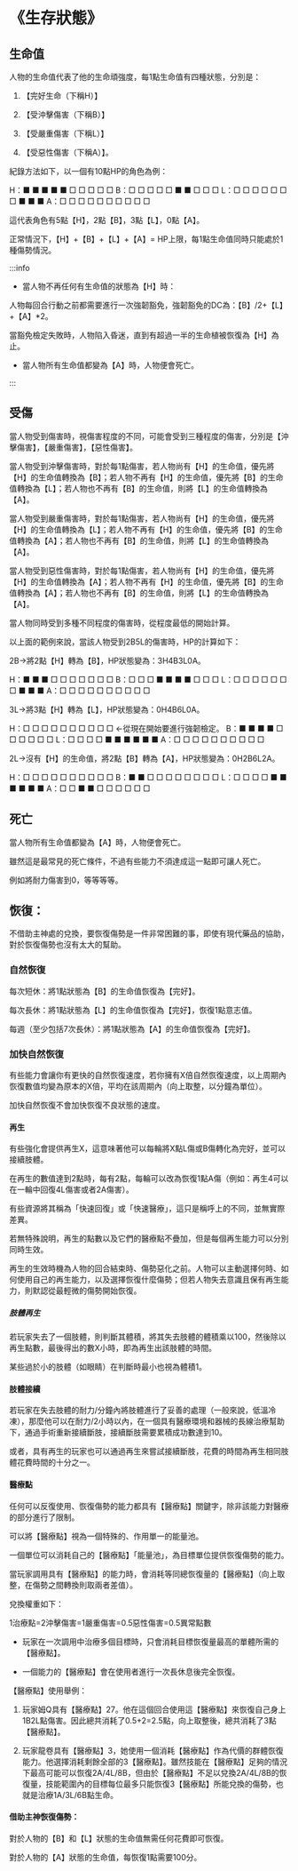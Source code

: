# 《生存狀態》

## 生命值

人物的生命值代表了他的生命頑強度，每1點生命值有四種狀態，分別是：

1. 【完好生命（下稱H）】

2. 【受沖擊傷害（下稱B）】

3. 【受嚴重傷害（下稱L）】

4. 【受惡性傷害（下稱A）】。

紀錄方法如下，以一個有10點HP的角色為例：

H：■ ■ ■ ■ ■ □ □ □ □ □
B：□ □ □ □ □ ■ ■ □ □ □
L：□ □ □ □ □ □ □ ■ ■ ■
A：□ □ □ □ □ □ □ □ □ □

這代表角色有5點【H】，2點【B】，3點【L】，0點【A】。

正常情況下，【H】+【B】+【L】+【A】= HP上限，每1點生命值同時只能處於1種傷勢情況。

:::info

* 當人物不再任何有生命值的狀態為【H】時：

人物每回合行動之前都需要進行一次強韌豁免，強韌豁免的DC為：【B】/2+【L】+【A】*2。

當豁免檢定失敗時，人物陷入昏迷，直到有超過一半的生命植被恢復為【H】為止。

* 當人物所有生命值都變為【A】時，人物便會死亡。

:::

## 受傷

當人物受到傷害時，視傷害程度的不同，可能會受到三種程度的傷害，分別是【沖擊傷害】，【嚴重傷害】，【惡性傷害】。

當人物受到沖擊傷害時，對於每1點傷害，若人物尚有【H】的生命值，優先將【H】的生命值轉換為【B】；若人物不再有【H】的生命值，優先將【B】的生命值轉換為【L】；若人物也不再有【B】的生命值，則將【L】的生命值轉換為【A】。

當人物受到嚴重傷害時，對於每1點傷害，若人物尚有【H】的生命值，優先將【H】的生命值轉換為【L】；若人物不再有【H】的生命值，優先將【B】的生命值轉換為【A】；若人物也不再有【B】的生命值，則將【L】的生命值轉換為【A】。

當人物受到惡性傷害時，對於每1點傷害，若人物尚有【H】的生命值，優先將【H】的生命值轉換為【A】；若人物不再有【H】的生命值，優先將【B】的生命值轉換為【A】；若人物也不再有【B】的生命值，則將【L】的生命值轉換為【A】。

當人物同時受到多種不同程度的傷害時，從程度最低的開始計算。

以上面的範例來說，當該人物受到2B5L的傷害時，HP的計算如下：

2B->將2點【H】轉為【B】，HP狀態變為：3H4B3L0A。

H：■ ■ ■ □ □ □ □ □ □ □
B：□ □ □ ■ ■ ■ ■ □ □ □
L：□ □ □ □ □ □ □ ■ ■ ■
A：□ □ □ □ □ □ □ □ □ □

3L->將3點【H】轉為【L】，HP狀態變為：0H4B6L0A。

H：□ □ □ □ □ □ □ □ □ □ ←從現在開始要進行強韌檢定。
B：■ ■ ■ ■ □ □ □ □ □ □
L：□ □ □ □ ■ ■ ■ ■ ■ ■
A：□ □ □ □ □ □ □ □ □ □

2L->沒有【H】的生命值，將2點【B】轉為【A】，HP狀態變為：0H2B6L2A。

H：□ □ □ □ □ □ □ □ □ □
B：■ ■ □ □ □ □ □ □ □ □
L：□ □ □ □ ■ ■ ■ ■ ■ ■
A：□ □ ■ ■ □ □ □ □ □ □

## 死亡

當人物所有生命值都變為【A】時，人物便會死亡。

雖然這是最常見的死亡條件，不過有些能力不須達成這一點即可讓人死亡。

例如將耐力傷害到0，等等等等。

## 恢復：

不借助主神處的兌換，要恢復傷勢是一件非常困難的事，即使有現代藥品的協助，對於恢復傷勢也沒有太大的幫助。

### 自然恢復

每次短休：將1點狀態為【B】的生命值恢復為【完好】。

每次長休：將1點狀態為【L】的生命值恢復為【完好】，恢復1點意志值。

每週（至少包括7次長休）：將1點狀態為【A】的生命值恢復為【完好】。

### 加快自然恢復

有些能力會讓你有更快的自然恢復速度，若你擁有X倍自然恢復速度，以上周期內恢復數值均變為原本的X倍，平均在該周期內（向上取整，以分鐘為單位）。

加快自然恢復不會加快恢復不良狀態的速度。

#### 再生

有些強化會提供再生X，這意味著他可以每輪將X點L傷或B傷轉化為完好，並可以接續肢體。

在再生的數值達到2點時，每有2點，每輪可以改為恢復1點A傷（例如：再生4可以在一輪中回復4L傷害或者2A傷害）。

有些資源將其稱為「快速回復」或「快速醫療」，這只是稱呼上的不同，並無實際差異。

若無特殊說明，再生的點數以及它們的醫療點不疊加，但是每個再生能力可以分別同時生效。

再生的生效時機為人物的回合結束時、傷勢惡化之前。人物可以主動選擇何時、如何使用自己的再生能力，以及選擇恢復什麼傷勢；但若人物失去意識且保有再生能力，則默認從最輕微的傷勢開始恢復。

##### 肢體再生

若玩家失去了一個肢體，則判斷其體積，將其失去肢體的體積乘以100，然後除以再生點數，最後得出的數X小時，即為再生出該肢體的時間。

某些過於小的肢體（如眼睛）在判斷時最小也視為體積1。

#### 肢體接續

若玩家在失去肢體的耐力/分鐘內將肢體進行了妥善的處理（一般來說，低溫冷凍），那麼他可以在耐力/2小時以內，在一個具有醫療環境和器械的長線治療幫助下，通過手術重新接續斷肢，接續斷肢需要累積成功數達到10。

或者，具有再生的玩家也可以通過再生來嘗試接續斷肢，花費的時間為再生相同肢體花費時間的十分之一。

#### 醫療點

任何可以反復使用、恢復傷勢的能力都具有【醫療點】關鍵字，除非該能力對醫療的部分進行了限制。

可以將【醫療點】視為一個特殊的、作用單一的能量池。

一個單位可以消耗自己的【醫療點】「能量池」，為目標單位提供恢復傷勢的能力。

當玩家調用具有【醫療點】的能力時，會消耗等同總恢復量的【醫療點】（向上取整，在傷勢之間轉換則取兩者差值）。

兌換權重如下：

1治療點=2沖擊傷害=1嚴重傷害=0.5惡性傷害=0.5異常點數

* 玩家在一次調用中治療多個目標時，只會消耗目標恢復量最高的單體所需的【醫療點】。

* 一個能力的【醫療點】會在使用者進行一次長休息後完全恢復。

【醫療點】使用舉例：

1. 玩家姆Q具有【醫療點】27。他在這個回合使用這【醫療點】來恢復自己身上1B2L點傷害。因此總共消耗了0.5+2=2.5點，向上取整後，總共消耗了3點【醫療點】。

2. 玩家龍卷具有【醫療點】3，她使用一個消耗【醫療點】作為代價的群體恢復能力。他選擇消耗剩餘全部的3【醫療點】。雖然技能在【醫療點】足夠的情況下最高可能可以恢復2A/4L/8B，但由於【醫療點】不足以兌換2A/4L/8B的恢復量，技能範圍內的目標每位最多只能恢復3【醫療點】所能兌換的傷勢，也就是治療1A/3L/6B點生命。

#### 借助主神恢復傷勢：

對於人物的【B】和【L】狀態的生命值無需任何花費即可恢復。

對於人物的【A】狀態的生命值，每恢復1點需要100分。